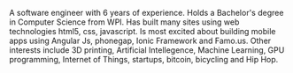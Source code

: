 A software engineer with 6 years of experience. Holds a Bachelor's degree in Computer Science from WPI. Has built many sites using web technologies html5, css, javascript. Is most excited about building mobile apps using Angular Js, phonegap, Ionic Framework and Famo.us. Other interests include 3D printing, Artificial Intellegence, Machine Learning, GPU programming, Internet of Things, startups, bitcoin, bicycling and Hip Hop.
